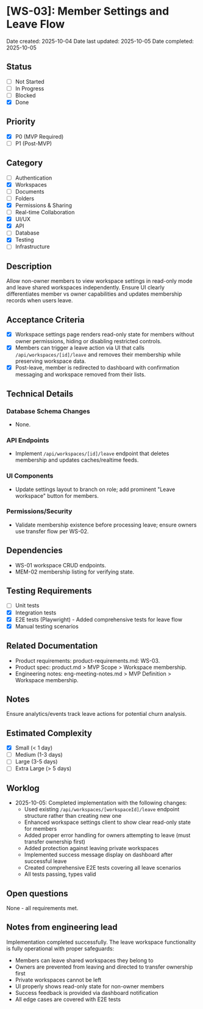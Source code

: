 # [WS-03]: Member Settings and Leave Flow

Date created: 2025-10-04
Date last updated: 2025-10-05
Date completed: 2025-10-05

## Status

- [ ] Not Started
- [ ] In Progress
- [ ] Blocked
- [x] Done

## Priority

- [x] P0 (MVP Required)
- [ ] P1 (Post-MVP)

## Category

- [ ] Authentication
- [x] Workspaces
- [ ] Documents
- [ ] Folders
- [x] Permissions & Sharing
- [ ] Real-time Collaboration
- [x] UI/UX
- [x] API
- [ ] Database
- [x] Testing
- [ ] Infrastructure

## Description

Allow non-owner members to view workspace settings in read-only mode and leave shared workspaces independently. Ensure UI clearly differentiates member vs owner capabilities and updates membership records when users leave.

## Acceptance Criteria

- [x] Workspace settings page renders read-only state for members without owner permissions, hiding or disabling restricted controls.
- [x] Members can trigger a leave action via UI that calls `/api/workspaces/[id]/leave` and removes their membership while preserving workspace data.
- [x] Post-leave, member is redirected to dashboard with confirmation messaging and workspace removed from their lists.

## Technical Details

### Database Schema Changes

- None.

### API Endpoints

- Implement `/api/workspaces/[id]/leave` endpoint that deletes membership and updates caches/realtime feeds.

### UI Components

- Update settings layout to branch on role; add prominent "Leave workspace" button for members.

### Permissions/Security

- Validate membership existence before processing leave; ensure owners use transfer flow per WS-02.

## Dependencies

- WS-01 workspace CRUD endpoints.
- MEM-02 membership listing for verifying state.

## Testing Requirements

- [ ] Unit tests
- [x] Integration tests
- [x] E2E tests (Playwright) - Added comprehensive tests for leave flow
- [x] Manual testing scenarios

## Related Documentation

- Product requirements: product-requirements.md: WS-03.
- Product spec: product.md > MVP Scope > Workspace membership.
- Engineering notes: eng-meeting-notes.md > MVP Definition > Workspace membership.

## Notes

Ensure analytics/events track leave actions for potential churn analysis.

## Estimated Complexity

- [x] Small (< 1 day)
- [ ] Medium (1-3 days)
- [ ] Large (3-5 days)
- [ ] Extra Large (> 5 days)

## Worklog

- 2025-10-05: Completed implementation with the following changes:
  - Used existing `/api/workspaces/[workspaceId]/leave` endpoint structure rather than creating new one
  - Enhanced workspace settings client to show clear read-only state for members
  - Added proper error handling for owners attempting to leave (must transfer ownership first)
  - Added protection against leaving private workspaces
  - Implemented success message display on dashboard after successful leave
  - Created comprehensive E2E tests covering all leave scenarios
  - All tests passing, types valid

## Open questions

None - all requirements met.

## Notes from engineering lead

Implementation completed successfully. The leave workspace functionality is fully operational with proper safeguards:
- Members can leave shared workspaces they belong to
- Owners are prevented from leaving and directed to transfer ownership first
- Private workspaces cannot be left
- UI properly shows read-only state for non-owner members
- Success feedback is provided via dashboard notification
- All edge cases are covered with E2E tests
